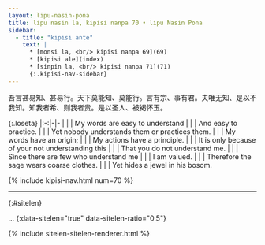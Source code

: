 ```yaml
---
layout: lipu-nasin-pona
title: lipu nasin la, kipisi nanpa 70 • lipu Nasin Pona
sidebar:
  - title: "kipisi ante"
    text: |
      * [monsi la, <br/> kipisi nanpa 69](69)
      * [kipisi ale](index)
      * [sinpin la, <br/> kipisi nanpa 71](71)
      {:.kipisi-nav-sidebar}
---
```


吾言甚易知、甚易行。天下莫能知、莫能行。言有宗、事有君。夫唯无知、是以不我知。知我者希、则我者贵。是以圣人、被褐怀玉。

{:.loseta}
|:-:|-|-
|  |  | My words are easy to understand
|  |  | And easy to practice.
|  |  | Yet nobody understands them or practices them.
|  |  | My words have an origin;
|  |  | My actions have a principle.
|  |  | It is only because of your not understanding this
|  |  | That you do not understand me.
|  |  | Since there are few who understand me
|  |  | I am valued.
|  |  | Therefore the sage wears coarse clothes.
|  |  | Yet hides a jewel in his bosom.

{% include kipisi-nav.html num=70 %}

-------
{:#sitelen}

...
{:data-sitelen="true" data-sitelen-ratio="0.5"}

{% include sitelen-sitelen-renderer.html %}
